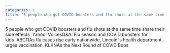```yaml
---
categories: i
title: "5 people who got COVID boosters and flu shots at the same time share their side effects  Yahoo Voices"
---
```

5 people who got COVID boosters and flu shots at the same time share their side effects&nbsp;&nbsp;Yahoo! VoicesQ&A: Flu season and COVID boosters for kids&nbsp;&nbsp;ABC11As flu cases rise early nationwide, Lincoln"s health department urges vaccination&nbsp;&nbsp;KLKNAs the Next Round of COVID Boos
